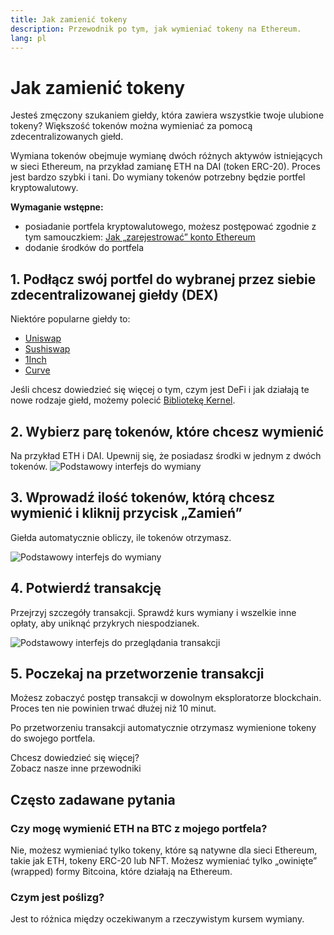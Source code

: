 ```yaml
---
title: Jak zamienić tokeny
description: Przewodnik po tym, jak wymieniać tokeny na Ethereum.
lang: pl
---
```


# Jak zamienić tokeny

Jesteś zmęczony szukaniem giełdy, która zawiera wszystkie twoje ulubione tokeny? Większość tokenów można wymieniać za pomocą zdecentralizowanych giełd.

Wymiana tokenów obejmuje wymianę dwóch różnych aktywów istniejących w sieci Ethereum, na przykład zamianę ETH na DAI (token ERC-20). Proces jest bardzo szybki i tani. Do wymiany tokenów potrzebny będzie portfel kryptowalutowy.

**Wymaganie wstępne:**

- posiadanie portfela kryptowalutowego, możesz postępować zgodnie z tym samouczkiem: [Jak „zarejestrować” konto Ethereum](/guides/how-to-create-an-ethereum-account/)
- dodanie środków do portfela

## 1. Podłącz swój portfel do wybranej przez siebie zdecentralizowanej giełdy (DEX)

Niektóre popularne giełdy to:

- [Uniswap](https://app.uniswap.org/#/swap)
- [Sushiswap](https://www.sushi.com/swap)
- [1Inch](https://app.1inch.io/#/1/unified/swap/ETH/DAI)
- [Curve](https://curve.fi/#/ethereum/swap)

Jeśli chcesz dowiedzieć się więcej o tym, czym jest DeFi i jak działają te nowe rodzaje giełd, możemy polecić [Bibliotekę Kernel](https://library.kernel.community/Topic+-+DeFi/Topic+-+DeFi).

## 2. Wybierz parę tokenów, które chcesz wymienić

Na przykład ETH i DAI. Upewnij się, że posiadasz środki w jednym z dwóch tokenów. ![Podstawowy interfejs do wymiany](./swap1.png)

## 3. Wprowadź ilość tokenów, którą chcesz wymienić i kliknij przycisk „Zamień”

Giełda automatycznie obliczy, ile tokenów otrzymasz.

![Podstawowy interfejs do wymiany](./swap2.png)

## 4. Potwierdź transakcję

Przejrzyj szczegóły transakcji. Sprawdź kurs wymiany i wszelkie inne opłaty, aby uniknąć przykrych niespodzianek.

![Podstawowy interfejs do przeglądania transakcji](./swap3.png)

## 5. Poczekaj na przetworzenie transakcji

Możesz zobaczyć postęp transakcji w dowolnym eksploratorze blockchain. Proces ten nie powinien trwać dłużej niż 10 minut.

Po przetworzeniu transakcji automatycznie otrzymasz wymienione tokeny do swojego portfela.
<br />

<Alert className="justify-between">
  <AlertEmoji text=":eyes:" />
  <div>Chcesz dowiedzieć się więcej?</div>
  <ButtonLink href="/guides/">
    Zobacz nasze inne przewodniki
  </ButtonLink>
</Alert>

## Często zadawane pytania

### Czy mogę wymienić ETH na BTC z mojego portfela?

Nie, możesz wymieniać tylko tokeny, które są natywne dla sieci Ethereum, takie jak ETH, tokeny ERC-20 lub NFT. Możesz wymieniać tylko „owinięte” (wrapped) formy Bitcoina, które działają na Ethereum.

### Czym jest poślizg?

Jest to różnica między oczekiwanym a rzeczywistym kursem wymiany.
